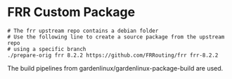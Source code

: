 # FRR Custom Package

```
# The frr upstream repo contains a debian folder
# Use the following line to create a source package from the upstream repo
# using a specific branch
./prepare-orig frr 8.2.2 https://github.com/FRRouting/frr frr-8.2.2
```

The build pipelines from gardenlinux/gardenlinux-package-build are used.